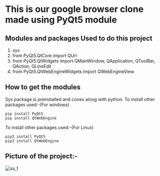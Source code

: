 
# This is our google browser clone made using PyQt5 module

## Modules and packages Used to do this project

1) sys
2) from PyQt5.QtCore import QUrl
3) from PyQt5.QtWidgets import QMainWindow, QApplication, QToolBar, QAction, QLineEdit
4) from PyQt5.QtWebEngineWidgets import QWebEngineView

## How to get the modules

Sys package is preinstalled and cones along with python.
To install other packages used:-(For windows)

`
pip install PyQt5 
`</br>
`
pip install QtWebEngine
`

To install other packages used:-(For Linux)

`
pip3 install PyQt5
`
</br>
`
pip3 install QtWebEngine
`
## Picture of the project:-
![ss_1](https://user-images.githubusercontent.com/62845847/112860467-762a9980-90d1-11eb-805f-286cac80cbb8.png)
